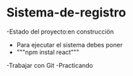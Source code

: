 <h1> Sistema-de-registro</h1/>

-Estado del proyecto:en construcciön

- Para ejecutar el sistema debes poner
- """npm instal react"""

-Trabajar con Git
-Practicando

